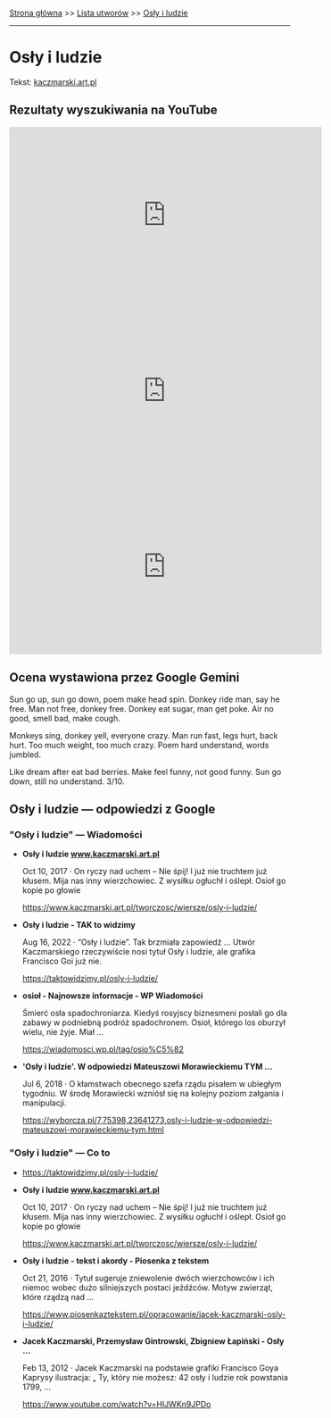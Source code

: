 [Strona główna](../index.md) >> [Lista utworów](../list.md) >> [Osły i ludzie](395.md)

---

# Osły i ludzie

Tekst: [kaczmarski.art.pl](https://www.kaczmarski.art.pl/tworczosc/wiersze/osly-i-ludzie/)

## Rezultaty wyszukiwania na YouTube

<iframe width="560" height="315" src="https://www.youtube.com/embed/HlJWKn9JPDo?si=IdontcarewhotheIRSsendsImnotpayingtaxes" title="YouTube video player" frameborder="0" allow="accelerometer; autoplay; clipboard-write; encrypted-media; gyroscope; picture-in-picture; web-share" referrerpolicy="strict-origin-when-cross-origin" allowfullscreen></iframe>

<iframe width="560" height="315" src="https://www.youtube.com/embed/9xOAtDIb3LQ?si=IdontcarewhotheIRSsendsImnotpayingtaxes" title="YouTube video player" frameborder="0" allow="accelerometer; autoplay; clipboard-write; encrypted-media; gyroscope; picture-in-picture; web-share" referrerpolicy="strict-origin-when-cross-origin" allowfullscreen></iframe>

<iframe width="560" height="315" src="https://www.youtube.com/embed/b7vi-yEj1-E?si=IdontcarewhotheIRSsendsImnotpayingtaxes" title="YouTube video player" frameborder="0" allow="accelerometer; autoplay; clipboard-write; encrypted-media; gyroscope; picture-in-picture; web-share" referrerpolicy="strict-origin-when-cross-origin" allowfullscreen></iframe>

## Ocena wystawiona przez Google Gemini

Sun go up, sun go down, poem make head spin. Donkey ride man, say he free. Man not free, donkey free. Donkey eat sugar, man get poke. Air no good, smell bad, make cough.

Monkeys sing, donkey yell, everyone crazy. Man run fast, legs hurt, back hurt. Too much weight, too much crazy. Poem hard understand, words jumbled.

Like dream after eat bad berries. Make feel funny, not good funny. Sun go down, still no understand. 3/10.


## Osły i ludzie — odpowiedzi z Google

### "Osły i ludzie" — Wiadomości

- **Osły i ludzie www.kaczmarski.art.pl**

    Oct 10, 2017  ·  On ryczy nad uchem – Nie śpij! I już nie truchtem już kłusem. Mija nas inny wierzchowiec. Z wysiłku ogłuchł i oślepł. Osioł go kopie po głowie 

   <https://www.kaczmarski.art.pl/tworczosc/wiersze/osly-i-ludzie/>
- **Osły i ludzie - TAK to widzimy**

    Aug 16, 2022  ·  “Osły i ludzie”. Tak brzmiała zapowiedź ... Utwór Kaczmarskiego rzeczywiście nosi tytuł Osły i ludzie, ale grafika Francisco Goi już nie. 

   <https://taktowidzimy.pl/osly-i-ludzie/>
- **osioł - Najnowsze informacje - WP Wiadomości**

    Śmierć osła spadochroniarza. Kiedyś rosyjscy biznesmeni posłali go dla zabawy w podniebną podróż spadochronem. Osioł, którego los oburzył wielu, nie żyje. Miał ... 

   <https://wiadomosci.wp.pl/tag/osio%C5%82>
- **'Osły i ludzie'. W odpowiedzi Mateuszowi Morawieckiemu TYM ...**

    Jul 6, 2018  ·  O kłamstwach obecnego szefa rządu pisałem w ubiegłym tygodniu. W środę Morawiecki wzniósł się na kolejny poziom załgania i manipulacji. 

   <https://wyborcza.pl/7,75398,23641273,osly-i-ludzie-w-odpowiedzi-mateuszowi-morawieckiemu-tym.html>

### "Osły i ludzie" — Co to

- <https://taktowidzimy.pl/osly-i-ludzie/>
- **Osły i ludzie www.kaczmarski.art.pl**

    Oct 10, 2017  ·  On ryczy nad uchem – Nie śpij! I już nie truchtem już kłusem. Mija nas inny wierzchowiec. Z wysiłku ogłuchł i oślepł. Osioł go kopie po głowie 

   <https://www.kaczmarski.art.pl/tworczosc/wiersze/osly-i-ludzie/>
- **Osły i ludzie - tekst i akordy - Piosenka z tekstem**

    Oct 21, 2016  ·  Tytuł sugeruje zniewolenie dwóch wierzchowców i ich niemoc wobec dużo silniejszych postaci jeźdźców. Motyw zwierząt, które rządzą nad ... 

   <https://www.piosenkaztekstem.pl/opracowanie/jacek-kaczmarski-osly-i-ludzie/>
- **Jacek Kaczmarski, Przemysław Gintrowski, Zbigniew Łapiński - Osły ...**

    Feb 13, 2012  ·  Jacek Kaczmarski na podstawie grafiki Francisco Goya Kaprysy ilustracja: „ Ty, który nie możesz: 42  osły i ludzie rok powstania 1799, ... 

   <https://www.youtube.com/watch?v=HlJWKn9JPDo>

